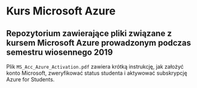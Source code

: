 # Kurs Microsoft Azure 
## Repozytorium zawierające pliki związane z kursem Microsoft Azure prowadzonym podczas semestru wiosennego 2019

Plik `MS_Acc_Azure_Activation.pdf` zawiera krótką instrukcję, jak założyć konto Microsoft, zweryfikować status studenta i aktywować subskrypcję Azure for Students.
